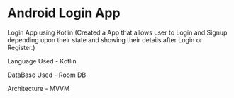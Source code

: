 # Android Login App
Login App using Kotlin 
 (Created a App that allows user to Login and Signup depending upon their state and showing their details after Login or Register.)
 
Language Used - Kotlin


DataBase Used - Room DB


Architecture - MVVM

